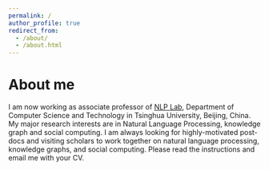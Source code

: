 ```yaml
---
permalink: /
author_profile: true
redirect_from: 
  - /about/
  - /about.html
---
```


About me
======
I am now working as associate professor of [NLP Lab](https://nlp.csai.tsinghua.edu.cn/), Department of Computer Science and Technology in Tsinghua University, Beijing, China. My major research interests are in Natural Language Processing, knowledge graph and social computing. I am always looking for highly-motivated post-docs and visiting scholars to work together on natural language processing, knowledge graphs, and social computing. Please read the instructions and email me with your CV.
